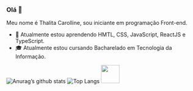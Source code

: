 ### Olá 👋

Meu nome é Thalita Carolline, sou iniciante em programação Front-end.



- 🌱 Atualmente estou aprendendo HMTL, CSS, JavaScript, ReactJS e TypeScript.
- 🎓 Atualmente estou cursando Bacharelado em Tecnologia da Informação.




![Anurag’s github stats](https://github-readme-stats.vercel.app/api?username=ThalitaCarolline&show_icons=true&count_private=true&theme=dracula)  ![Top Langs](https://github-readme-stats.vercel.app/api/top-langs/?username=ThalitaCarolline&layout=compact&theme=dracula)
<img src="https://github-readme-stats.vercel.app/api/top-langs/?username=ThalitaCarolline&layout=compact&theme=dracula" width="48">
